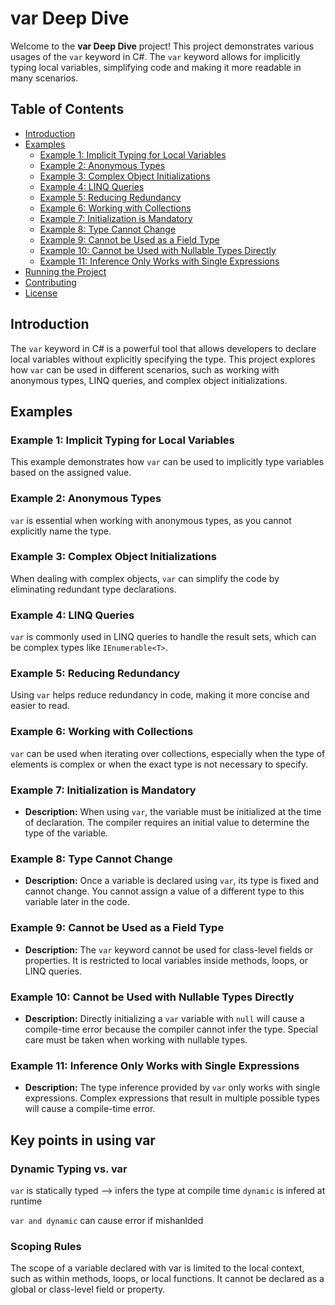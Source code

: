 # var Deep Dive

Welcome to the **var Deep Dive** project! This project demonstrates various usages of the `var` keyword in C#. The `var` keyword allows for implicitly typing local variables, simplifying code and making it more readable in many scenarios.

## Table of Contents

- [Introduction](#introduction)
- [Examples](#examples)
  - [Example 1: Implicit Typing for Local Variables](#example-1-implicit-typing-for-local-variables)
  - [Example 2: Anonymous Types](#example-2-anonymous-types)
  - [Example 3: Complex Object Initializations](#example-3-complex-object-initializations)
  - [Example 4: LINQ Queries](#example-4-linq-queries)
  - [Example 5: Reducing Redundancy](#example-5-reducing-redundancy)
  - [Example 6: Working with Collections](#example-6-working-with-collections)
  - [Example 7: Initialization is Mandatory](#example-7-initialization-is-mandatory)
  - [Example 8: Type Cannot Change](#example-8-type-cannot-change)
  - [Example 9: Cannot be Used as a Field Type](#example-9-cannot-be-used-as-a-field-type)
  - [Example 10: Cannot be Used with Nullable Types Directly](#example-10-cannot-be-used-with-nullable-types-directly)
  - [Example 11: Inference Only Works with Single Expressions](#example-11-inference-only-works-with-single-expressions)
- [Running the Project](#running-the-project)
- [Contributing](#contributing)
- [License](#license)

## Introduction

The `var` keyword in C# is a powerful tool that allows developers to declare local variables without explicitly specifying the type. This project explores how `var` can be used in different scenarios, such as working with anonymous types, LINQ queries, and complex object initializations.

## Examples

### Example 1: Implicit Typing for Local Variables

This example demonstrates how `var` can be used to implicitly type variables based on the assigned value.

### Example 2: Anonymous Types

`var` is essential when working with anonymous types, as you cannot explicitly name the type.

### Example 3: Complex Object Initializations

When dealing with complex objects, `var` can simplify the code by eliminating redundant type declarations.

### Example 4: LINQ Queries

`var` is commonly used in LINQ queries to handle the result sets, which can be complex types like `IEnumerable<T>`.

### Example 5: Reducing Redundancy

Using `var` helps reduce redundancy in code, making it more concise and easier to read.

### Example 6: Working with Collections

`var` can be used when iterating over collections, especially when the type of elements is complex or when the exact type is not necessary to specify.

### Example 7: Initialization is Mandatory

- **Description:** When using `var`, the variable must be initialized at the time of declaration. The compiler requires an initial value to determine the type of the variable.

### Example 8: Type Cannot Change

- **Description:** Once a variable is declared using `var`, its type is fixed and cannot change. You cannot assign a value of a different type to this variable later in the code.

### Example 9: Cannot be Used as a Field Type

- **Description:** The `var` keyword cannot be used for class-level fields or properties. It is restricted to local variables inside methods, loops, or LINQ queries.

### Example 10: Cannot be Used with Nullable Types Directly

- **Description:** Directly initializing a `var` variable with `null` will cause a compile-time error because the compiler cannot infer the type. Special care must be taken when working with nullable types.

### Example 11: Inference Only Works with Single Expressions

- **Description:** The type inference provided by `var` only works with single expressions. Complex expressions that result in multiple possible types will cause a compile-time error.

## Key points in using var

### Dynamic Typing vs. var

`var` is statically typed --> infers the type at compile time
`dynamic` is infered at runtime

`var and dynamic` can cause error if mishanlded

###  Scoping Rules

The scope of a variable declared with var is limited to the local context, such as within methods, loops, or local functions. It cannot be declared as a global or class-level field or property.


